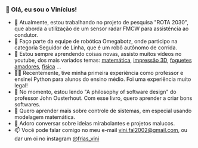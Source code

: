 ### 👋 Olá, eu sou o Vinícius!

- 🔭 Atualmente, estou trabalhando no projeto de pesquisa "ROTA 2030", que aborda a utilização de um sensor radar FMCW para assistência ao condutor.
- :robot: Faço parte da equipe de robótica Omegabotz, onde participo na categoria Seguidor de Linha, que é um robô autônomo de corrida.
- :rocket: Estou sempre aprendendo coisas novas, assisto muitos vídeos no youtube, dos mais variados temas: [matemática](https://www.youtube.com/c/3blue1brown), [impressão 3D](https://www.youtube.com/c/CNCKitchen), [foguetes amadores](https://www.youtube.com/c/BPSspace), [física](https://www.youtube.com/c/AppliedScience) ...
- 👨‍🏫 Recentemente, tive minha primeira experiência como professor e ensinei Python para alunos do ensino médio. Foi uma experiência muito legal!
- 🌱 No momento, estou lendo "A philosophy of software design" do professor John Ousterhout. Com esse livro, quero aprender a criar bons softwares.
- 🤔 Quero aprender mais sobre controle de sistemas, em especial usando modelagem matemática.
- 💬 Adoro conversar sobre ideias mirabolantes e projetos malucos.
- 📫 Você pode falar comigo no meu e-mail [vini.fal2002@gmail.com](mailto:vini.fal2002@gmail.com), ou dar um oi no instagram [@frias_vini](https://www.instagram.com/frias_vini)
